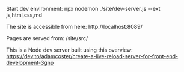 


Start dev environment:
npx nodemon ./site/dev-server.js --ext js,html,css,md

The site is accessible from here:
http://localhost:8089/

Pages are served from:
/site/src/

This is a Node dev server built using this overview:
https://dev.to/adamcoster/create-a-live-reload-server-for-front-end-development-3gnp


